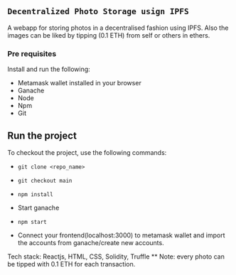 ## `Decentralized Photo Storage usign IPFS`

A webapp for storing photos in a decentralised fashion using IPFS. Also the images can be liked by tipping (0.1 ETH) from self or others in ethers.

### Pre requisites

Install and run the following:

- Metamask wallet installed in your browser
- Ganache
- Node
- Npm
- Git

## Run the project

To checkout the project, use the following commands:

- `git clone <repo_name>`
- `git checkout main`
- `npm install`

- Start ganache
- `npm start`
- Connect your frontend(localhost:3000) to metamask wallet and import the accounts from ganache/create new accounts.

Tech stack: Reactjs, HTML, CSS, Solidity, Truffle
\*\* Note: every photo can be tipped with 0.1 ETH for each transaction.
